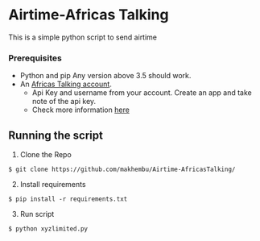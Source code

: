 # Airtime-Africas Talking
This is a simple python script to send airtime
### Prerequisites
- Python and pip Any version above 3.5 should work.
- An [Africas Talking account](https://account.africastalking.com/auth/register/).
    - Api Key and username from your account. Create an app and take note of the api key.
    - Check more information [here](https://developers.africastalking.com/docs/airtime/sending)
      
## Running the script
1. Clone the Repo

```
$ git clone https://github.com/makhembu/Airtime-AfricasTalking/
 ```
 2. Install requirements
 
```
$ pip install -r requirements.txt
```
 3. Run script
 
```
$ python xyzlimited.py
```
